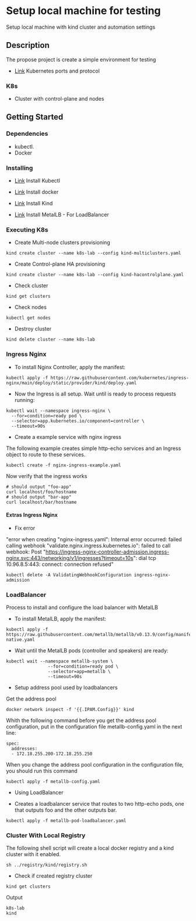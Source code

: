 # Setup local machine for testing

Setup local machine with kind cluster and automation settings

## Description

The propose project is create a simple environment for testing

* [Link](https://kubernetes.io/docs/reference/networking/ports-and-protocols/) Kubernetes ports and protocol

### K8s

* Cluster with control-plane and nodes

## Getting Started

### Dependencies

* kubectl.
* Docker

### Installing

* [Link](https://gist.github.com/guilhermelinhares/c06853c0565c1b02f4c98b1c209e13a4) Install Kubectl
* [Link](https://gist.github.com/guilhermelinhares/9a6fac8b02569fa174e17a3e1de834e3) Install docker
* [Link](https://kind.sigs.k8s.io/docs/user/quick-start/#installation) Install Kind

* [Link](https://metallb.universe.tf/installation/) Install MetalLB - For LoadBalancer

### Executing K8s

* Create Multi-node clusters provisioning

```
kind create cluster --name k8s-lab --config kind-multiclusters.yaml
```

* Create Control-plane HA provisioning

```
kind create cluster --name k8s-lab --config kind-hacontrolplane.yaml
```

* Check cluster

```
kind get clusters                                                 
```

* Check nodes

```
kubectl get nodes
```

* Destroy cluster

```
kind delete cluster --name k8s-lab
```

### Ingress Nginx

* To install Nginx Controller, apply the manifest:

```
kubectl apply -f https://raw.githubusercontent.com/kubernetes/ingress-nginx/main/deploy/static/provider/kind/deploy.yaml
```

* Now the Ingress is all setup. Wait until is ready to process requests running:

```
kubectl wait --namespace ingress-nginx \
  --for=condition=ready pod \
  --selector=app.kubernetes.io/component=controller \
  --timeout=90s
```

* Create a example service with nginx ingress

The following example creates simple http-echo services and an Ingress object to route to these services.

```
kubectl create -f nginx-ingress-example.yaml
```
Now verify that the ingress works

```
# should output "foo-app"
curl localhost/foo/hostname
# should output "bar-app"
curl localhost/bar/hostname
```


#### Extras Ingress Nginx

* Fix error

"error when creating "nginx-ingress.yaml": Internal error occurred: failed calling webhook "validate.nginx.ingress.kubernetes.io": failed to call webhook: Post "https://ingress-nginx-controller-admission.ingress-nginx.svc:443/networking/v1/ingresses?timeout=10s": dial tcp 10.96.8.5:443: connect: connection refused"
```
kubectl delete -A ValidatingWebhookConfiguration ingress-nginx-admission
```

### LoadBalancer
Process to install and configure the load balancer with MetalLB

* To install MetalLB, apply the manifest:

```
kubectl apply -f https://raw.githubusercontent.com/metallb/metallb/v0.13.9/config/manifests/metallb-native.yaml
```

* Wait until the MetalLB pods (controller and speakers) are ready:

```
kubectl wait --namespace metallb-system \
                --for=condition=ready pod \
                --selector=app=metallb \
                --timeout=90s
``` 

* Setup address pool used by loadbalancers

Get the address pool

```
docker network inspect -f '{{.IPAM.Config}}' kind
```

Whith the following command before you get the address pool configuration, put in the configuration file metallb-config.yaml in the next line:

```
spec:
  addresses:
  - 172.18.255.200-172.18.255.250
```
When you change the address pool configuration in the configuration file, you should run this command

```
kubectl apply -f metallb-config.yaml
```

* Using LoadBalancer

* Creates a loadbalancer service that routes to two http-echo pods, one that outputs foo and the other outputs bar.

```
kubectl apply -f metallb-pod-loadbalancer.yaml
```

### Cluster With Local Registry

The following shell script will create a local docker registry and a kind cluster with it enabled.

```
sh ../registry/kind/registry.sh
```

* Check if created registry cluster

```
kind get clusters
```
Output
```
k8s-lab
kind
```
